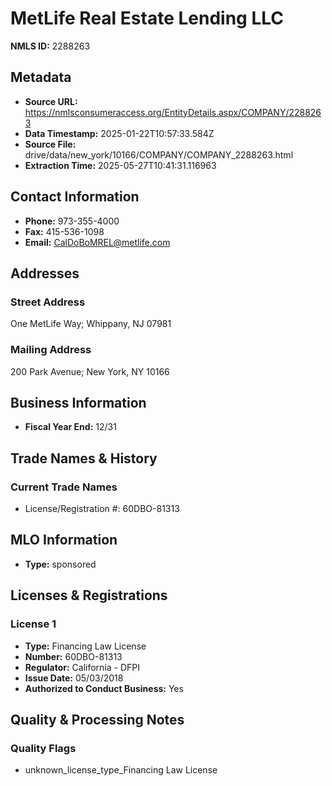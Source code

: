 # MetLife Real Estate Lending LLC

**NMLS ID:** 2288263

## Metadata
- **Source URL:** https://nmlsconsumeraccess.org/EntityDetails.aspx/COMPANY/2288263
- **Data Timestamp:** 2025-01-22T10:57:33.584Z
- **Source File:** drive/data/new_york/10166/COMPANY/COMPANY_2288263.html
- **Extraction Time:** 2025-05-27T10:41:31.116963

## Contact Information
- **Phone:** 973-355-4000
- **Fax:** 415-536-1098
- **Email:** CalDoBoMREL@metlife.com

## Addresses
### Street Address
One MetLife Way; Whippany, NJ 07981

### Mailing Address
200 Park Avenue; New York, NY 10166

## Business Information
- **Fiscal Year End:** 12/31

## Trade Names & History
### Current Trade Names
- License/Registration #: 60DBO-81313

## MLO Information
- **Type:** sponsored

## Licenses & Registrations

### License 1
- **Type:** Financing Law License
- **Number:** 60DBO-81313
- **Regulator:** California - DFPI
- **Issue Date:** 05/03/2018
- **Authorized to Conduct Business:** Yes

## Quality & Processing Notes
### Quality Flags
- unknown_license_type_Financing Law License
